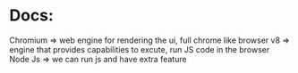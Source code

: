 # Docs:

Chromium => web engine for rendering the ui, full chrome like browser
v8 => engine that provides capabilities to excute, run JS code in the browser
Node Js => we can run js and have extra feature
